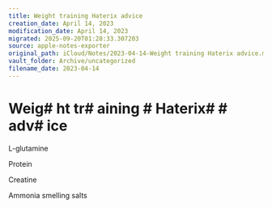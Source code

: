 ```yaml
---
title: Weight training Haterix advice
creation_date: April 14, 2023
modification_date: April 14, 2023
migrated: 2025-09-20T01:28:33.307203
source: apple-notes-exporter
original_path: iCloud/Notes/2023-04-14-Weight training Haterix advice.md
vault_folder: Archive/uncategorized
filename_date: 2023-04-14
---
```



# Weig# ht tr# aining # Haterix#  # adv# ice

L-glutamine

Protein 

Creatine 

Ammonia smelling salts 
